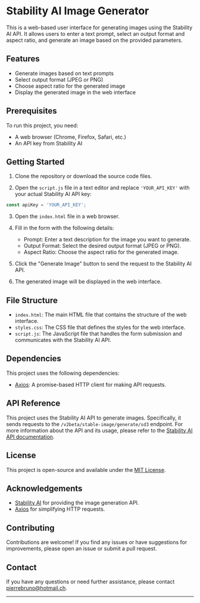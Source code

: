 # Stability AI Image Generator

This is a web-based user interface for generating images using the Stability AI API. It allows users to enter a text prompt, select an output format and aspect ratio, and generate an image based on the provided parameters.

## Features

- Generate images based on text prompts
- Select output format (JPEG or PNG)
- Choose aspect ratio for the generated image
- Display the generated image in the web interface

## Prerequisites

To run this project, you need:

- A web browser (Chrome, Firefox, Safari, etc.)
- An API key from Stability AI

## Getting Started

1. Clone the repository or download the source code files.

2. Open the `script.js` file in a text editor and replace `'YOUR_API_KEY'` with your actual Stability AI API key:

```javascript
const apiKey = 'YOUR_API_KEY';
```

3. Open the `index.html` file in a web browser.

4. Fill in the form with the following details:
   - Prompt: Enter a text description for the image you want to generate.
   - Output Format: Select the desired output format (JPEG or PNG).
   - Aspect Ratio: Choose the aspect ratio for the generated image.

5. Click the "Generate Image" button to send the request to the Stability AI API.

6. The generated image will be displayed in the web interface.

## File Structure

- `index.html`: The main HTML file that contains the structure of the web interface.
- `styles.css`: The CSS file that defines the styles for the web interface.
- `script.js`: The JavaScript file that handles the form submission and communicates with the Stability AI API.

## Dependencies

This project uses the following dependencies:

- [Axios](https://github.com/axios/axios): A promise-based HTTP client for making API requests.

## API Reference

This project uses the Stability AI API to generate images. Specifically, it sends requests to the `/v2beta/stable-image/generate/sd3` endpoint. For more information about the API and its usage, please refer to the [Stability AI API documentation](https://platform.stability.ai/docs/api-reference).

## License

This project is open-source and available under the [MIT License](LICENSE).

## Acknowledgements

- [Stability AI](https://stability.ai/) for providing the image generation API.
- [Axios](https://github.com/axios/axios) for simplifying HTTP requests.

## Contributing

Contributions are welcome! If you find any issues or have suggestions for improvements, please open an issue or submit a pull request.

## Contact

If you have any questions or need further assistance, please contact [pierrebruno@hotmail.ch](mailto:pierrebruno@hotmail.ch).

---
